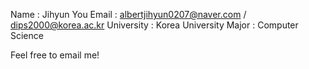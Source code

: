 Name : Jihyun You
Email : albertjihyun0207@naver.com / dips2000@korea.ac.kr
University : Korea University
Major : Computer Science

Feel free to email me! 

<!---
albertjihyun/albertjihyun is a ✨ special ✨ repository because its `README.md` (this file) appears on your GitHub profile.
You can click the Preview link to take a look at your changes.
--->

